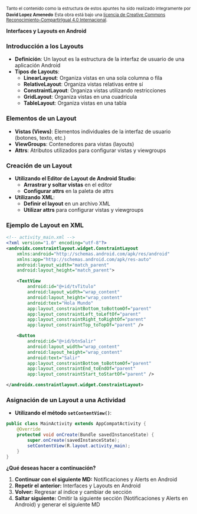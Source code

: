 <small>Tanto el contenido como la estructura de estos apuntes ha sido realizado integramente por <b>David Lopez Amenedo</b></small>
<small>Esta obra está bajo una <a href="https://creativecommons.org/licenses/by-sa/4.0/">licencia de Creative Commons Reconocimiento-CompartirIgual 4.0 Internacional</a>.</small>


**Interfaces y Layouts en Android**


### Introducción a los Layouts

* **Definición**: Un layout es la estructura de la interfaz de usuario de una aplicación Android
* **Tipos de Layouts**:
	+ **LinearLayout**: Organiza vistas en una sola columna o fila
	+ **RelativeLayout**: Organiza vistas relativas entre sí
	+ **ConstraintLayout**: Organiza vistas utilizando restricciones
	+ **GridLayout**: Organiza vistas en una cuadrícula
	+ **TableLayout**: Organiza vistas en una tabla

### Elementos de un Layout

* **Vistas (Views)**: Elementos individuales de la interfaz de usuario (botones, texto, etc.)
* **ViewGroups**: Contenedores para vistas (layouts)
* **Attrs**: Atributos utilizados para configurar vistas y viewgroups

### Creación de un Layout

* **Utilizando el Editor de Layout de Android Studio**:
	+ **Arrastrar y soltar vistas** en el editor
	+ **Configurar attrs** en la paleta de attrs
* **Utilizando XML**:
	+ **Definir el layout** en un archivo XML
	+ **Utilizar attrs** para configurar vistas y viewgroups

### Ejemplo de Layout en XML
```xml
<!-- activity_main.xml -->
<?xml version="1.0" encoding="utf-8"?>
<androidx.constraintlayout.widget.ConstraintLayout
    xmlns:android="http://schemas.android.com/apk/res/android"
    xmlns:app="http://schemas.android.com/apk/res-auto"
    android:layout_width="match_parent"
    android:layout_height="match_parent">

    <TextView
        android:id="@+id/tvTitulo"
        android:layout_width="wrap_content"
        android:layout_height="wrap_content"
        android:text="Hola Mundo"
        app:layout_constraintBottom_toBottomOf="parent"
        app:layout_constraintLeft_toLeftOf="parent"
        app:layout_constraintRight_toRightOf="parent"
        app:layout_constraintTop_toTopOf="parent" />

    <Button
        android:id="@+id/btnSalir"
        android:layout_width="wrap_content"
        android:layout_height="wrap_content"
        android:text="Salir"
        app:layout_constraintBottom_toBottomOf="parent"
        app:layout_constraintEnd_toEndOf="parent"
        app:layout_constraintStart_toStartOf="parent" />

</androidx.constraintlayout.widget.ConstraintLayout>
```

### Asignación de un Layout a una Actividad

* **Utilizando el método `setContentView()`**:
```java
public class MainActivity extends AppCompatActivity {
    @Override
    protected void onCreate(Bundle savedInstanceState) {
        super.onCreate(savedInstanceState);
        setContentView(R.layout.activity_main);
    }
}
```

**¿Qué deseas hacer a continuación?**

1. **Continuar con el siguiente MD:** Notificaciones y Alerts en Android
2. **Repetir el anterior:** Interfaces y Layouts en Android
3. **Volver:** Regresar al índice y cambiar de sección
4. **Saltar siguiente:** Omitir la siguiente sección (Notificaciones y Alerts en Android) y generar el siguiente MD